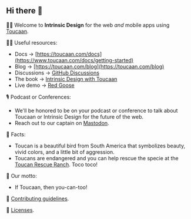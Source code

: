 ## Hi there 👋

🙋‍♀️ Welcome to **Intrinsic Design** for the web _and_ mobile apps using [Toucaan](https://toucaan.com). 

👩‍💻 Useful resources:

- Docs → [https://toucaan.com/docs](https://www.toucaan.com/docs/getting-started)
- Blog → [https://toucaan.com/blog](https://toucaan.com/blog)
- Discussions → [GitHub Discussions](https://github.com/Toucaan/toucaan.docs/discussions)
- The book → [Intrinsic Design with Toucaan](https://bubblin.io/cover/the-toucaan-framework-by-marvin-danig#frontmatter)
- Live demo → [Red Goose](https://goose.red)


🎙 Podcast or Conferences:

- We'll be honored to be on your podcast or conference to talk about Toucaan or Intrinsic Design for the future of the web. 
- Reach out to our captain on [Mastodon](https://mastodon.social/@marvindanig). 


📌 Facts:
- Toucan is a beautiful bird from South America that symbolizes beauty, vivid colors, and a little bit of aggression.
- Toucans are endangered and you can help rescue the specie at the [Toucan Rescue Ranch](https://toucanrescueranch.org). Toco toco!


🗿 Our motto:
- If Toucaan, then you-can-too!

🌈 [Contributing guidelines](https://github.com/Toucaan/toucaan.research/blob/master/CONTRIBUTING.md).

📌 [Licenses](https://github.com/Toucaan/toucaan/blob/master/LICENSE.md).



